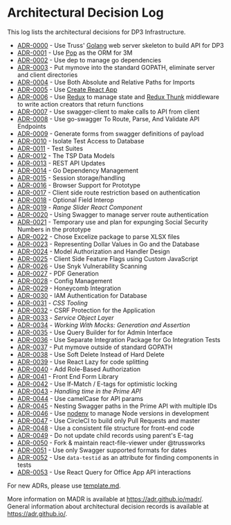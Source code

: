 # Architectural Decision Log

This log lists the architectural decisions for DP3 Infrastructure.

<!-- adrlog -->

- [ADR-0000](0000-server-framework.md) - Use Truss' [Golang](https://golang.org/) web server skeleton to build API for DP3
- [ADR-0001](0001-go-orm.md) - Use [Pop](https://github.com/gobuffalo/pop) as the ORM for 3M
- [ADR-0002](0002-go-package-management.md) - Use dep to manage go dependencies
- [ADR-0003](0003-go-path-and-project-layout.md) - Put mymove into the standard GOPATH, eliminate server and client directories
- [ADR-0004](0004-path-imports.md) - Use Both Absolute and Relative Paths for Imports
- [ADR-0005](0005-create-react-app.md) - Use [Create React App](https://github.com/facebook/create-react-app)
- [ADR-0006](0006-redux.md) - Use [Redux](https://redux.js.org) to manage state and [Redux Thunk](https://github.com/gaearon/redux-thunk) middleware to write action creators that return functions
- [ADR-0007](0007-swagger-client.md) - Use swagger-client to make calls to API from client
- [ADR-0008](0008-go-swagger.md) - Use go-swagger To Route, Parse, And Validate API Endpoints
- [ADR-0009](0009-form-creation-from-swagger.md) - Generate forms from swagger definitions of payload
- [ADR-0010](0010-isolate-test-access-to-database.md) - Isolate Test Access to Database
- [ADR-0011](0011-test-suites.md) - Test Suites
- [ADR-0012](0012-tsp-data-models.md) - The TSP Data Models
- [ADR-0013](0013-rest-api-updates.md) - REST API Updates
- [ADR-0014](0014-go-dependency-management.md) - Go Dependency Management
- [ADR-0015](0015-session-storage.md) - Session storage/handling
- [ADR-0016](0016-Browser-Support.md) - Browser Support for Prototype
- [ADR-0017](0017-react-router-redux-authentication.md) - Client side route restriction based on authentication
- [ADR-0018](0018-optional-field-interop.md) - Optional Field Interop
- [ADR-0019](0019-client-rangeslider.md) - _Range Slider React Component_
- [ADR-0020](0020-swagger-auth.md) - Using Swagger to manage server route authentication
- [ADR-0021](0021-ssn-use.md) - Temporary use and plan for expunging Social Security Numbers in the prototype
- [ADR-0022](0022-xlsx-lib.md) - Chose Excelize package to parse XLSX files
- [ADR-0023](0023-representing-dollar-values.md) - Representing Dollar Values in Go and the Database
- [ADR-0024](0024-model-authorization-and-handler-design.md) - Model Authorization and Handler Design
- [ADR-0025](0025-client-side-feature-flags.md) - Client Side Feature Flags using Custom JavaScript
- [ADR-0026](0026-use-snyk-vulnerability-scanning.md) - Use Snyk Vulnerability Scanning
- [ADR-0027](0027-pdf-generation.md) - PDF Generation
- [ADR-0028](0028-config-management.md) - Config Management
- [ADR-0029](0029-honeycomb-integration.md) - Honeycomb Integration
- [ADR-0030](0030-rds-iam.md) - IAM Authentication for Database
- [ADR-0031](0031-css-tooling.md) - *CSS Tooling*
- [ADR-0032](0032-csrf-protection.md) - CSRF Protection for the Application
- [ADR-0033](0033-service-object-layer.md) - *Service Object Layer*
- [ADR-0034](0034-working-with-mocks-generation-and-assertion.md) - *Working With Mocks: Generation and Assertion*
- [ADR-0035](0035-use-query-builder.md) - Use Query Builder for for Admin Interface
- [ADR-0036](0036-go-integration.md) - Use Separate Integration Package for Go Integration Tests
- [ADR-0037](0037-go-path-and-project-layout-revisited.md) - Put mymove outside of standard GOPATH
- [ADR-0038](0038-soft-delete.md) - Use Soft Delete Instead of Hard Delete
- [ADR-0039](0039-react-lazy-and-code-splitting.md) - Use React Lazy for code splitting
- [ADR-0040](0040-role-base-authorization.md) - Add Role-Based Authorization
- [ADR-0041](0041-front-end-form-library.md) - Front End Form Library
- [ADR-0042](0042-optimistic-locking.md) - Use If-Match / E-tags for optimistic locking
- [ADR-0043](0043-prime-time.md) - *Handling time in the Prime API*
- [ADR-0044](0044-params-styling.md) - Use camelCase for API params
- [ADR-0045](0045-nesting-swagger-paths.md) - Nesting Swagger paths in the Prime API with multiple IDs
- [ADR-0046](0046-use-nodenv.md) - Use [nodenv](https://github.com/nodenv/nodenv) to manage Node versions in development
- [ADR-0047](0047-build-only-pull-requests-in-circleci.md) - Use CircleCI to build only Pull Requests and master
- [ADR-0048](0048-frontend-file-org.md) - Use a consistent file structure for front-end code
- [ADR-0049](0049-etag-for-child-updates.md) - Do not update child records using parent's E-tag
- [ADR-0050](0050-doc-viewer-fork.md) - Fork & maintain react-file-viewer under @trussworks
- [ADR-0051](0051-swagger-date-formats.md) - Use only Swagger supported formats for dates
- [ADR-0052](0052-use-data-testid.md) - Use `data-testid` as an attribute for finding components in tests
- [ADR-0053](0053-use-react-query-office-app.md) - Use React Query for Office App API interactions

<!-- adrlogstop -->

For new ADRs, please use [template.md](template.md).

More information on MADR is available at <https://adr.github.io/madr/>.
General information about architectural decision records is available at <https://adr.github.io/>.